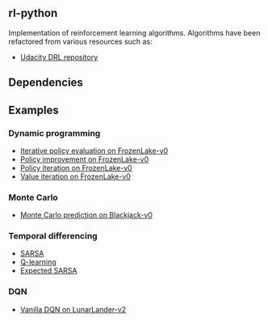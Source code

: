 ## rl-python

Implementation of reinforcement learning algorithms. Algorithms have been refactored
from various resources such as:

- <a href="https://github.com/udacity/deep-reinforcement-learning">Udacity DRL repository</a>

## Dependencies


## Examples

### Dynamic programming

- <a href="apps/iterative_policy_evaluation_frozen_lake.py">Iterative policy evaluation on FrozenLake-v0</a>
- <a href="apps/policy_improvement_frozen_lake.py">Policy improvement on FrozenLake-v0</a>
- <a href="apps/policy_iteration_frozen_lake.py">Policy iteration on FrozenLake-v0</a>
- <a href="apps/value_iteration_frozen_lake.py">Value iteration on FrozenLake-v0</a>

### Monte Carlo

- <a href="apps/mc_prediction_black_jack.py">Monte Carlo prediction on Blackjack-v0</a>

### Temporal differencing

- <a href="#">SARSA </a> 
- <a href="#">Q-learning  </a> 
- <a href="#">Expected SARSA  </a> 


### DQN

- <a href="apps/dqn_lunar_lander.py">Vanilla DQN on LunarLander-v2</a>


